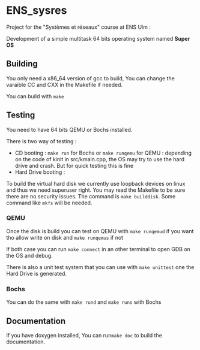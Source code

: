 # ENS_sysres
Project for the "Systèmes et réseaux" course at ENS Ulm :

Development of a simple multitask 64 bits operating system named **Super OS**

## Building

You only need a x86_64 version of gcc to build, You can change the varaible CC and CXX in the Makefile if needed.

You can build with `make`

## Testing

You need to have 64 bits QEMU or Bochs installed.

There is two way of testing :

- CD booting : `make run` for Bochs or `make runqemu` for QEMU : depending 
on the code of kinit in src/kmain.cpp, 
the OS may try to use the hard drive and crash.
But for quick testing this is fine
- Hard Drive booting :

To build the virtual hard disk we currently use loopback devices on linux and thus we need superuser right. 
You may read the Makefile to be sure there are no security issues. 
The command is `make builddisk`. Some command like `mkfs` will be needed.

### QEMU

Once the disk is build you can test on QEMU with `make runqemud` if you want tho allow write on disk and `make runqemus` if not

If both case you can run `make connect` in an other terminal to open GDB on the OS and debug.

There is also a unit test system that you can use with `make unittest` one the Hard Drive is generated.

### Bochs

You can do the same with `make rund` and `make runs` with Bochs



## Documentation

If you have doxygen installed, You can run`make doc` to build the documentation.

